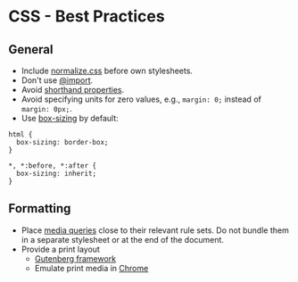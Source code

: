 # CSS - Best Practices

## General

- Include [normalize.css](http://necolas.github.io/normalize.css/) before own stylesheets.
- Don't use [@import](http://www.stevesouders.com/blog/2009/04/09/dont-use-import/).
- Avoid [shorthand properties](http://csswizardry.com/2016/12/css-shorthand-syntax-considered-an-anti-pattern/).
- Avoid specifying units for zero values, e.g., `margin: 0;` instead of `margin: 0px;`.
- Use [box-sizing](https://css-tricks.com/inheriting-box-sizing-probably-slightly-better-best-practice/) by default:

```
html {
  box-sizing: border-box;
}

*, *:before, *:after {
  box-sizing: inherit;
}
```

## Formatting

- Place [media queries](http://codeguide.co/#css-media-queries) close to their relevant rule sets. Do not bundle them in a separate stylesheet or at the end of the document.
- Provide a print layout
  - [Gutenberg framework](https://github.com/BafS/Gutenberg)
  - Emulate print media in [Chrome](http://stackoverflow.com/a/29962072/1116549)
